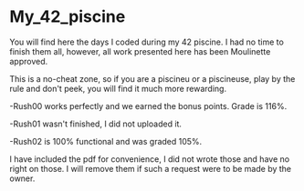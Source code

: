 # My_42_piscine
You will find here the days I coded during my 42 piscine. I had no time to finish them all, however, all work presented here has been Moulinette approved.

This is a no-cheat zone, so if you are a piscineu or a piscineuse, play by the rule and don't peek, you will find it much more rewarding.

-Rush00 works perfectly and we earned the bonus points. Grade is 116%.

-Rush01 wasn't finished, I did not uploaded it.

-Rush02 is 100% functional and was graded 105%.

I have included the pdf for convenience, I did not wrote those and have no right on those. I will remove them if such a request were to be made by the owner.
